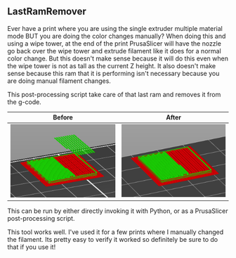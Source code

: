 ## LastRamRemover

Ever have a print where you are using the single extruder multiple material mode
BUT you are doing the color changes manually? When doing this and using a wipe
tower, at the end of the print PrusaSlicer will have the nozzle go back over the
wipe tower and extrude filament like it does for a normal color change. But this
doesn't make sense because it will do this even when the wipe tower is not as
tall as the current Z height. It also doesn't make sense because this ram that
it is performing isn't necessary because you are doing manual filament changes.

This post-processing script take care of that last ram and removes it from the
g-code.

| Before | After |
| ------ | ----- |
| ![G-code preview without LastRamRemover](readme_examples/before.png) | ![G-code preview with LastRamRemover](readme_examples/after.png) |

This can be run by either directly invoking it with Python, or as a PrusaSlicer
post-processing script.

This tool works well. I've used it for a few prints where I manually changed the
filament. Its pretty easy to verify it worked so definitely be sure to do that
if you use it!
